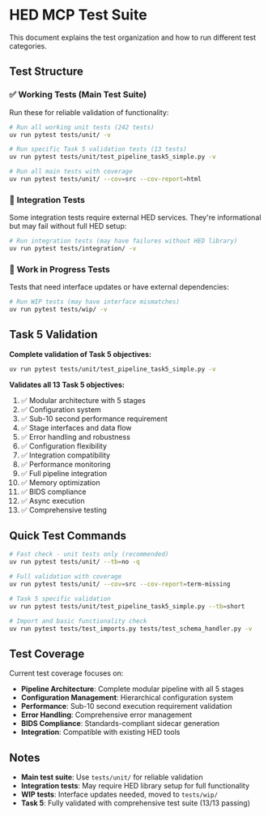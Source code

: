 # HED MCP Test Suite

This document explains the test organization and how to run different test categories.

## Test Structure

### ✅ **Working Tests (Main Test Suite)**

Run these for reliable validation of functionality:

```bash
# Run all working unit tests (242 tests)
uv run pytest tests/unit/ -v

# Run specific Task 5 validation tests (13 tests)
uv run pytest tests/unit/test_pipeline_task5_simple.py -v

# Run all main tests with coverage
uv run pytest tests/unit/ --cov=src --cov-report=html
```

### 🔧 **Integration Tests**

Some integration tests require external HED services. They're informational but may fail without full HED setup:

```bash
# Run integration tests (may have failures without HED library)
uv run pytest tests/integration/ -v
```

### 🚧 **Work in Progress Tests**

Tests that need interface updates or have external dependencies:

```bash
# Run WIP tests (may have interface mismatches)
uv run pytest tests/wip/ -v
```

## Task 5 Validation

**Complete validation of Task 5 objectives:**

```bash
uv run pytest tests/unit/test_pipeline_task5_simple.py -v
```

**Validates all 13 Task 5 objectives:**
1. ✅ Modular architecture with 5 stages
2. ✅ Configuration system
3. ✅ Sub-10 second performance requirement
4. ✅ Stage interfaces and data flow
5. ✅ Error handling and robustness
6. ✅ Configuration flexibility
7. ✅ Integration compatibility
8. ✅ Performance monitoring
9. ✅ Full pipeline integration
10. ✅ Memory optimization
11. ✅ BIDS compliance
12. ✅ Async execution
13. ✅ Comprehensive testing

## Quick Test Commands

```bash
# Fast check - unit tests only (recommended)
uv run pytest tests/unit/ --tb=no -q

# Full validation with coverage
uv run pytest tests/unit/ --cov=src --cov-report=term-missing

# Task 5 specific validation
uv run pytest tests/unit/test_pipeline_task5_simple.py --tb=short

# Import and basic functionality check
uv run pytest tests/test_imports.py tests/test_schema_handler.py -v
```

## Test Coverage

Current test coverage focuses on:
- **Pipeline Architecture**: Complete modular pipeline with all 5 stages
- **Configuration Management**: Hierarchical configuration system
- **Performance**: Sub-10 second execution requirement validation
- **Error Handling**: Comprehensive error management
- **BIDS Compliance**: Standards-compliant sidecar generation
- **Integration**: Compatible with existing HED tools

## Notes

- **Main test suite**: Use `tests/unit/` for reliable validation
- **Integration tests**: May require HED library setup for full functionality
- **WIP tests**: Interface updates needed, moved to `tests/wip/`
- **Task 5**: Fully validated with comprehensive test suite (13/13 passing)
